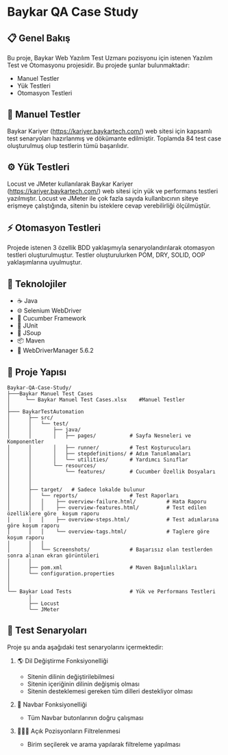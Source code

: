 # Baykar QA Case Study

## 📋 Genel Bakış
Bu proje, Baykar Web Yazılım Test Uzmanı pozisyonu için istenen Yazılım Test ve Otomasyonu projesidir. Bu projede şunlar bulunmaktadır:
- Manuel Testler
- Yük Testleri
- Otomasyon Testleri


## 📝 Manuel Testler
Baykar Kariyer (https://kariyer.baykartech.com/) web sitesi için kapsamlı test senaryoları hazırlanmış ve dökümante edilmiştir. Toplamda 84 test case oluşturulmuş olup testlerin tümü başarılıdır.

## ⚙️ Yük Testleri
Locust ve JMeter kullanılarak Baykar Kariyer (https://kariyer.baykartech.com/) web sitesi için yük ve performans testleri yazılmıştır. Locust ve JMeter ile çok fazla sayıda kullanbıcının siteye erişmeye çalıştığında, sitenin bu isteklere cevap verebilirliği ölçülmüştür.

## ⚡ Otomasyon Testleri
Projede istenen 3 özellik BDD yaklaşımıyla senaryolandırılarak otomasyon testleri oluşturulmuştur. Testler oluşturulurken POM, DRY, SOLID, OOP yaklaşımlarına uyulmuştur. 


## 🔧 Teknolojiler
- ☕ Java
- 🌐 Selenium WebDriver
- 🥒 Cucumber Framework
- 🧪 JUnit
- 🍲 JSoup
- 📦 Maven
- 🚗 WebDriverManager 5.6.2

## 📁 Proje Yapısı
```
Baykar-QA-Case-Study/
├───Baykar Manuel Test Cases
│     └── Baykar Manuel Test Cases.xlsx    #Manuel Testler
│
├─── BaykarTestAutomation
│      ├── src/
│      │   └── test/
│      │       ├── java/
│      │       │   ├── pages/           # Sayfa Nesneleri ve Komponentler
│      │       │   ├── runner/          # Test Koşturucuları
│      │       │   ├── stepdefinitions/ # Adım Tanımlamaları
│      │       │   └── utilities/       # Yardımcı Sınıflar
│      │       └── resources/
│      │           └── features/        # Cucumber Özellik Dosyaları
│      │           
│      │          
│      ├── target/   # Sadece lokalde bulunur
│      │   └── reports/                 # Test Raporları
│      │   │    ├── overview-failure.html/          # Hata Raporu
│      │   │    ├── overview-features.html/         # Test edilen özelliklere göre  koşum raporu
│      │   │    ├── overview-steps.html/            # Test adımlarına göre koşum raporu
│      │   │    └── overview-tags.html/             # Taglere göre koşum raporu
│      │   │    
│      │   └── Screenshots/             # Başarısız olan testlerden sonra alınan ekran görüntüleri
│      │       
│      ├── pom.xml                      # Maven Bağımlılıkları
│      └── configuration.properties
│
│
└── Baykar Load Tests                   # Yük ve Performans Testleri     
       │
       ├── Locust
       └── JMeter
```

## 🎯 Test Senaryoları
Proje şu anda aşağıdaki test senaryolarını içermektedir:

1. 🌎 Dil Değiştirme Fonksiyonelliği
   - Sitenin dilinin değiştirilebilmesi
   - Sitenin içeriğinin dilinin değişmiş olması
   - Sitenin desteklemesi gereken tüm dilleri destekliyor olması

2. 🧭 Navbar Fonksiyonelliği
   - Tüm Navbar butonlarının doğru çalışması

3. 👨🏼‍💼 Açık Pozisyonların Filtrelenmesi
   - Birim seçilerek ve arama yapılarak filtreleme yapılması

